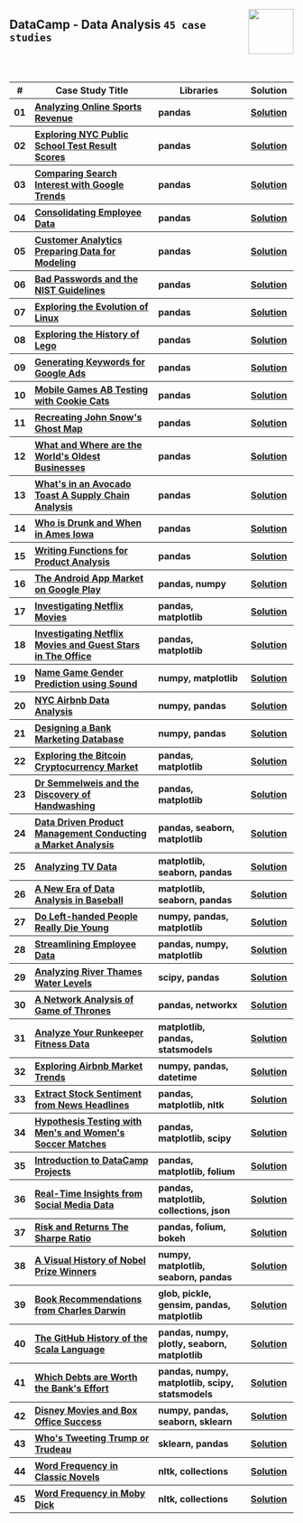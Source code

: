 <a href="/datacamp/Data-Analysis/README.md"><img align="right" width="80" src="/logos/datacamp.png"></img></a>

## DataCamp - Data Analysis `45 case studies`

<br><br>

<table>
    <head>
        <tr>
<th align="center">#</th>
<th align="center" width="600px">Case Study Title</th>
<th align="center" width="480px">Libraries</th>
<th align="center" width="120px">Solution</th>
        </tr>
    </head>
    <tbody>
        <tr>
<th align="center">01</th>
<th align="left"><a href="https://app.datacamp.com/learn/projects/analyzing_online_sports_revenue">Analyzing Online Sports Revenue</a></th>
<th align="left">pandas</th>
<th align="center"><a href="https://github.com/cs-MohamedAyman/Data-Science-Case-Studies/tree/master/datacamp/Data-Analysis/Analyzing-Online-Sports-Revenue">Solution</a></th>
        </tr>
        <tr>
<th align="center">02</th>
<th align="left"><a href="https://app.datacamp.com/learn/projects/exploring_nyc_public_school_test_result_scores">Exploring NYC Public School Test Result Scores</a></th>
<th align="left">pandas</th>
<th align="center"><a href="https://github.com/cs-MohamedAyman/Data-Science-Case-Studies/tree/master/datacamp/Data-Analysis/Exploring-NYC-Public-School-Test-Result-Scores">Solution</a></th>
        </tr>
        <tr>
<th align="center">03</th>
<th align="left"><a href="https://app.datacamp.com/learn/projects/google_trends">Comparing Search Interest with Google Trends</a></th>
<th align="left">pandas</th>
<th align="center"><a href="https://github.com/cs-MohamedAyman/Data-Science-Case-Studies/tree/master/datacamp/Data-Analysis/Comparing-Search-Interest-with-Google-Trends">Solution</a></th>
        </tr>
        <tr>
<th align="center">04</th>
<th align="left"><a href="https://app.datacamp.com/learn/projects/consolidating_employee_data">Consolidating Employee Data</a></th>
<th align="left">pandas</th>
<th align="center"><a href="https://github.com/cs-MohamedAyman/Data-Science-Case-Studies/tree/master/datacamp/Data-Analysis/Consolidating-Employee-Data">Solution</a></th>
        </tr>
        <tr>
<th align="center">05</th>
<th align="left"><a href="https://app.datacamp.com/learn/projects/customer_analytics_preparing_data_for_modeling">Customer Analytics Preparing Data for Modeling</a></th>
<th align="left">pandas</th>
<th align="center"><a href="https://github.com/cs-MohamedAyman/Data-Science-Case-Studies/tree/master/datacamp/Data-Analysis/Customer-Analytics-Preparing-Data-for-Modeling">Solution</a></th>
        </tr>
        <tr>
<th align="center">06</th>
<th align="left"><a href="https://app.datacamp.com/learn/projects/analyzing_password_strength">Bad Passwords and the NIST Guidelines</a></th>
<th align="left">pandas</th>
<th align="center"><a href="https://github.com/cs-MohamedAyman/Data-Science-Case-Studies/tree/master/datacamp/Data-Analysis/Bad-Passwords-and-the-NIST-Guidelines">Solution</a></th>
        </tr>        
        <tr>
<th align="center">07</th>
<th align="left"><a href="https://app.datacamp.com/learn/projects/111">Exploring the Evolution of Linux</a></th>
<th align="left">pandas</th>
<th align="center"><a href="https://github.com/cs-MohamedAyman/Data-Science-Case-Studies/tree/master/datacamp/Data-Analysis/Exploring-the-Evolution-of-Linux">Solution</a></th>
        </tr>
        <tr>
<th align="center">08</th>
<th align="left"><a href="https://app.datacamp.com/learn/projects/history-of-lego">Exploring the History of Lego</a></th>
<th align="left">pandas</th>
<th align="center"><a href="https://github.com/cs-MohamedAyman/Data-Science-Case-Studies/tree/master/datacamp/Data-Analysis/Exploring-the-History-of-Lego">Solution</a></th>
        </tr>
        <tr>
<th align="center">09</th>
<th align="left"><a href="https://app.datacamp.com/learn/projects/400">Generating Keywords for Google Ads</a></th>
<th align="left">pandas</th>
<th align="center"><a href="https://github.com/cs-MohamedAyman/Data-Science-Case-Studies/tree/master/datacamp/Data-Analysis/Generating-Keywords-for-Google-Ads">Solution</a></th>
        </tr>
        <tr>
<th align="center">10</th>
<th align="left"><a href="https://app.datacamp.com/learn/projects/184">Mobile Games AB Testing with Cookie Cats</a></th>
<th align="left">pandas</th>
<th align="center"><a href="https://github.com/cs-MohamedAyman/Data-Science-Case-Studies/tree/master/datacamp/Data-Analysis/Mobile-Games-AB-Testing-with-Cookie-Cats">Solution</a></th>
        </tr>
        <tr>
<th align="center">11</th>
<th align="left"><a href="https://app.datacamp.com/learn/projects/132">Recreating John Snow's Ghost Map</a></th>
<th align="left">pandas</th>
<th align="center"><a href="https://github.com/cs-MohamedAyman/Data-Science-Case-Studies/tree/master/datacamp/Data-Analysis/Recreating-John-Snow's-Ghost-Map">Solution</a></th>
        </tr>
        <tr>
<th align="center">12</th>
<th align="left"><a href="https://app.datacamp.com/learn/projects/worlds_oldest_businesses">What and Where are the World's Oldest Businesses</a></th>
<th align="left">pandas</th>
<th align="center"><a href="https://github.com/cs-MohamedAyman/Data-Science-Case-Studies/tree/master/datacamp/Data-Analysis/What-and-Where-are-the-World's-Oldest-Businesses">Solution</a></th>
        </tr>
        <tr>
<th align="center">13</th>
<th align="left"><a href="https://app.datacamp.com/learn/projects/1685">What's in an Avocado Toast A Supply Chain Analysis</a></th>
<th align="left">pandas</th>
<th align="center"><a href="https://github.com/cs-MohamedAyman/Data-Science-Case-Studies/tree/master/datacamp/Data-Analysis/What's-in-an-Avocado-Toast-A-Supply-Chain-Analysis">Solution</a></th>
        </tr>
        <tr>
<th align="center">14</th>
<th align="left"><a href="https://app.datacamp.com/learn/projects/who-is-drunk">Who is Drunk and When in Ames Iowa</a></th>
<th align="left">pandas</th>
<th align="center"><a href="https://github.com/cs-MohamedAyman/Data-Science-Case-Studies/tree/master/datacamp/Data-Analysis/Who-is-Drunk-and-When-in-Ames-Iowa">Solution</a></th>
        </tr>
        <tr>
<th align="center">15</th>
<th align="left"><a href="https://app.datacamp.com/learn/projects/1234">Writing Functions for Product Analysis</a></th>
<th align="left">pandas</th>
<th align="center"><a href="https://github.com/cs-MohamedAyman/Data-Science-Case-Studies/tree/master/datacamp/Data-Analysis/Writing-Functions-for-Product-Analysis">Solution</a></th>
        </tr>
        <tr>
<th align="center">16</th>
<th align="left"><a href="https://app.datacamp.com/learn/projects/android-app-market">The Android App Market on Google Play</a></th>
<th align="left">pandas, numpy</th>
<th align="center"><a href="https://github.com/cs-MohamedAyman/Data-Science-Case-Studies/tree/master/datacamp/Data-Analysis/The-Android-App-Market-on-Google-Play">Solution</a></th>
        </tr>
        <tr>
<th align="center">17</th>
<th align="left"><a href="https://app.datacamp.com/learn/projects/investigating_netflix">Investigating Netflix Movies</a></th>
<th align="left">pandas, matplotlib</th>
<th align="center"><a href="https://github.com/cs-MohamedAyman/Data-Science-Case-Studies/tree/master/datacamp/Data-Analysis/Investigating-Netflix-Movies">Solution</a></th>
        </tr>
        <tr>
<th align="center">18</th>
<th align="left"><a href="https://app.datacamp.com/learn/projects/entertainment-data">Investigating Netflix Movies and Guest Stars in The Office</a></th>
<th align="left">pandas, matplotlib</th>
<th align="center"><a href="https://github.com/cs-MohamedAyman/Data-Science-Case-Studies/tree/master/datacamp/Data-Analysis/Investigating-Netflix-Movies-and-Guest-Stars-in-The-Office">Solution</a></th>
        </tr>
        <tr>
<th align="center">19</th>
<th align="left"><a href="https://app.datacamp.com/learn/projects/97">Name Game Gender Prediction using Sound</a></th>
<th align="left">numpy, matplotlib</th>
<th align="center"><a href="https://github.com/cs-MohamedAyman/Data-Science-Case-Studies/tree/master/datacamp/Data-Analysis/Name-Game-Gender-Prediction-using-Sound">Solution</a></th>
        </tr>
        <tr>
<th align="center">20</th>
<th align="left"><a href="https://app.datacamp.com/learn/projects/nyc-airbnb-data-analysis">NYC Airbnb Data Analysis</a></th>
<th align="left">numpy, pandas</th>
<th align="center"><a href="https://github.com/cs-MohamedAyman/Data-Science-Case-Studies/tree/master/datacamp/Data-Analysis/NYC-Airbnb-Data-Analysis">Solution</a></th>
        </tr>
        <tr>
<th align="center">21</th>
<th align="left"><a href="https://app.datacamp.com/learn/projects/1613">Designing a Bank Marketing Database</a></th>
<th align="left">numpy, pandas</th>
<th align="center"><a href="https://github.com/cs-MohamedAyman/Data-Science-Case-Studies/tree/master/datacamp/Data-Analysis/Designing-a-Bank-Marketing-Database">Solution</a></th>
        </tr>
        <tr>
<th align="center">22</th>
<th align="left"><a href="https://app.datacamp.com/learn/projects/82">Exploring the Bitcoin Cryptocurrency Market</a></th>
<th align="left">pandas, matplotlib</th>
<th align="center"><a href="https://github.com/cs-MohamedAyman/Data-Science-Case-Studies/tree/master/datacamp/Data-Analysis/Exploring-the-Bitcoin-Cryptocurrency-Market">Solution</a></th>
        </tr>
        <tr>
<th align="center">23</th>
<th align="left"><a href="https://app.datacamp.com/learn/projects/discovery-of-handwashing">Dr Semmelweis and the Discovery of Handwashing</a></th>
<th align="left">pandas, matplotlib</th>
<th align="center"><a href="https://github.com/cs-MohamedAyman/Data-Science-Case-Studies/tree/master/datacamp/Data-Analysis/Dr-Semmelweis-and-the-Discovery-of-Handwashing">Solution</a></th>
        </tr>
        <tr>
<th align="center">24</th>
<th align="left"><a href="https://app.datacamp.com/learn/projects/1684">Data Driven Product Management Conducting a Market Analysis</a></th>
<th align="left">pandas, seaborn, matplotlib</th>
<th align="center"><a href="https://github.com/cs-MohamedAyman/Data-Science-Case-Studies/tree/master/datacamp/Data-Analysis/Data-Driven-Product-Management-Conducting-a-Market-Analysis">Solution</a></th>
        </tr>
        <tr>
<th align="center">25</th>
<th align="left"><a href="https://app.datacamp.com/learn/projects/super-bowl">Analyzing TV Data</a></th>
<th align="left">matplotlib, seaborn, pandas</th>
<th align="center"><a href="https://github.com/cs-MohamedAyman/Data-Science-Case-Studies/tree/master/datacamp/Data-Analysis/Analyzing-TV-Data">Solution</a></th>
        </tr>
        <tr>
<th align="center">26</th>
<th align="left"><a href="https://app.datacamp.com/learn/projects/250">A New Era of Data Analysis in Baseball</a></th>
<th align="left">matplotlib, seaborn, pandas</th>
<th align="center"><a href="https://github.com/cs-MohamedAyman/Data-Science-Case-Studies/tree/master/datacamp/Data-Analysis/A-New-Era-of-Data-Analysis-in-Baseball">Solution</a></th>
        </tr>
        <tr>
<th align="center">27</th>
<th align="left"><a href="https://app.datacamp.com/learn/projects/479">Do Left-handed People Really Die Young</a></th>
<th align="left">numpy, pandas, matplotlib</th>
<th align="center"><a href="https://github.com/cs-MohamedAyman/Data-Science-Case-Studies/tree/master/datacamp/Data-Analysis/Do-Left-handed-People-Really-Die-Young">Solution</a></th>
        </tr>
        <tr>
<th align="center">28</th>
<th align="left"><a href="https://app.datacamp.com/learn/projects/streamlining_employee_data">Streamlining Employee Data</a></th>
<th align="left">pandas, numpy, matplotlib</th>
<th align="center"><a href="https://github.com/cs-MohamedAyman/Data-Science-Case-Studies/tree/master/datacamp/Data-Analysis/Streamlining-Employee-Data">Solution</a></th>
        </tr>
        <tr>
<th align="center">29</th>
<th align="left"><a href="https://app.datacamp.com/learn/projects/anayzing-river-thames-water-levels">Analyzing River Thames Water Levels</a></th>
<th align="left">scipy, pandas</th>
<th align="center"><a href="https://github.com/cs-MohamedAyman/Data-Science-Case-Studies/tree/master/datacamp/Data-Analysis/Analyzing-River-Thames-Water-Levels">Solution</a></th>
        </tr>
        <tr>
<th align="center">30</th>
<th align="left"><a href="https://app.datacamp.com/learn/projects/76">A Network Analysis of Game of Thrones</a></th>
<th align="left">pandas, networkx</th>
<th align="center"><a href="https://github.com/cs-MohamedAyman/Data-Science-Case-Studies/tree/master/datacamp/Data-Analysis/A-Network-Analysis-of-Game-of-Thrones">Solution</a></th>
        </tr>
        <tr>
<th align="center">31</th>
<th align="left"><a href="https://app.datacamp.com/learn/projects/727">Analyze Your Runkeeper Fitness Data</a></th>
<th align="left">matplotlib, pandas, statsmodels</th>
<th align="center"><a href="https://github.com/cs-MohamedAyman/Data-Science-Case-Studies/tree/master/datacamp/Data-Analysis/Analyze-Your-Runkeeper-Fitness-Data">Solution</a></th>
        </tr>
        <tr>
<th align="center">32</th>
<th align="left"><a href="https://app.datacamp.com/learn/projects/exploring-airbnb-market-trends">Exploring Airbnb Market Trends</a></th>
<th align="left">numpy, pandas, datetime</th>
<th align="center"><a href="https://github.com/cs-MohamedAyman/Data-Science-Case-Studies/tree/master/datacamp/Data-Analysis/Exploring-Airbnb-Market-Trends">Solution</a></th>
        </tr>
        <tr>
<th align="center">33</th>
<th align="left"><a href="https://app.datacamp.com/learn/projects/611">Extract Stock Sentiment from News Headlines</a></th>
<th align="left">pandas, matplotlib, nltk</th>
<th align="center"><a href="https://github.com/cs-MohamedAyman/Data-Science-Case-Studies/tree/master/datacamp/Data-Analysis/Extract-Stock-Sentiment-from-News-Headlines">Solution</a></th>
        </tr>
        <tr>
<th align="center">34</th>
<th align="left"><a href="https://app.datacamp.com/learn/projects/hypothesis_testing_with_mens_and_womens_soccer_matches">Hypothesis Testing with Men's and Women's Soccer Matches</a></th>
<th align="left">pandas, matplotlib, scipy</th>
<th align="center"><a href="https://github.com/cs-MohamedAyman/Data-Science-Case-Studies/tree/master/datacamp/Data-Analysis/Hypothesis-Testing-with-Men's-and-Women's-Soccer-Matches">Solution</a></th>
        </tr>
        <tr>
<th align="center">35</th>
<th align="left"><a href="https://app.datacamp.com/learn/projects/introduction-to-projects">Introduction to DataCamp Projects</a></th>
<th align="left">pandas, matplotlib, folium</th>
<th align="center"><a href="https://github.com/cs-MohamedAyman/Data-Science-Case-Studies/tree/master/datacamp/Data-Analysis/Introduction-to-DataCamp-Projects">Solution</a></th>
        </tr>
        <tr>
<th align="center">36</th>
<th align="left"><a href="https://app.datacamp.com/learn/projects/760">Real-Time Insights from Social Media Data</a></th>
<th align="left">pandas, matplotlib, collections, json</th>
<th align="center"><a href="https://github.com/cs-MohamedAyman/Data-Science-Case-Studies/tree/master/datacamp/Data-Analysis/Real-Time-Insights-from-Social-Media-Data">Solution</a></th>
        </tr>
        <tr>
<th align="center">37</th>
<th align="left"><a href="https://app.datacamp.com/learn/projects/66">Risk and Returns The Sharpe Ratio</a></th>
<th align="left">pandas, folium, bokeh</th>
<th align="center"><a href="https://github.com/cs-MohamedAyman/Data-Science-Case-Studies/tree/master/datacamp/Data-Analysis/Risk-and-Returns-The-Sharpe-Ratio">Solution</a></th>
        </tr>
        <tr>
<th align="center">38</th>
<th align="left"><a href="https://app.datacamp.com/learn/projects/nobel-winners">A Visual History of Nobel Prize Winners</a></th>
<th align="left">numpy, matplotlib, seaborn, pandas</th>
<th align="center"><a href="https://github.com/cs-MohamedAyman/Data-Science-Case-Studies/tree/master/datacamp/Data-Analysis/A-Visual-History-of-Nobel-Prize-Winners">Solution</a></th>
        </tr>
        <tr>
<th align="center">39</th>
<th align="left"><a href="https://app.datacamp.com/learn/projects/607">Book Recommendations from Charles Darwin</a></th>
<th align="left">glob, pickle, gensim, pandas, matplotlib</th>
<th align="center"><a href="https://github.com/cs-MohamedAyman/Data-Science-Case-Studies/tree/master/datacamp/Data-Analysis/Book-Recommendations-from-Charles-Darwin">Solution</a></th>
        </tr>
        <tr>
<th align="center">40</th>
<th align="left"><a href="https://app.datacamp.com/learn/projects/163">The GitHub History of the Scala Language</a></th>
<th align="left">pandas, numpy, plotly, seaborn, matplotlib</th>
<th align="center"><a href="https://github.com/cs-MohamedAyman/Data-Science-Case-Studies/tree/master/datacamp/Data-Analysis/The-GitHub-History-of-the-Scala-Language">Solution</a></th>
        </tr>
        <tr>
<th align="center">41</th>
<th align="left"><a href="https://app.datacamp.com/learn/projects/504">Which Debts are Worth the Bank's Effort</a></th>
<th align="left">pandas, numpy, matplotlib, scipy, statsmodels</th>
<th align="center"><a href="https://github.com/cs-MohamedAyman/Data-Science-Case-Studies/tree/master/datacamp/Data-Analysis/Which-Debts-are-Worth-the-Bank's-Effort">Solution</a></th>
        </tr>
        <tr>
<th align="center">42</th>
<th align="left"><a href="https://app.datacamp.com/learn/projects/740">Disney Movies and Box Office Success</a></th>
<th align="left">numpy, pandas, seaborn, sklearn</th>
<th align="center"><a href="https://github.com/cs-MohamedAyman/Data-Science-Case-Studies/tree/master/datacamp/Data-Analysis/Disney-Movies-and-Box-Office-Success">Solution</a></th>
        </tr>
        <tr>
<th align="center">43</th>
<th align="left"><a href="https://app.datacamp.com/learn/projects/467">Who's Tweeting Trump or Trudeau</a></th>
<th align="left">sklearn, pandas</th>
<th align="center"><a href="https://github.com/cs-MohamedAyman/Data-Science-Case-Studies/tree/master/datacamp/Data-Analysis/Who's-Tweeting-Trump-or-Trudeau">Solution</a></th>
        </tr>
        <tr>
<th align="center">44</th>
<th align="left"><a href="https://app.datacamp.com/learn/projects/word-frequency-classic-novels">Word Frequency in Classic Novels</a></th>
<th align="left">nltk, collections</th>
<th align="center"><a href="https://github.com/cs-MohamedAyman/Data-Science-Case-Studies/tree/master/datacamp/Data-Analysis/Word-Frequency-in-Classic-Novels">Solution</a></th>
        </tr>
        <tr>
<th align="center">45</th>
<th align="left"><a href="https://app.datacamp.com/learn/projects/1633">Word Frequency in Moby Dick</a></th>
<th align="left">nltk, collections</th>
<th align="center"><a href="https://github.com/cs-MohamedAyman/Data-Science-Case-Studies/tree/master/datacamp/Data-Analysis/Word-Frequency-in-Moby-Dick">Solution</a></th>
        </tr>
    </tbody>
</table>
